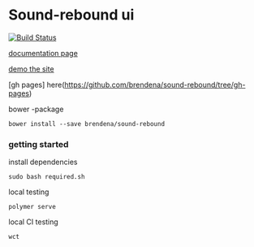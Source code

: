 # Sound-rebound ui


[![Build Status](https://travis-ci.org/brendena/sound-rebound.svg?branch=master)](https://travis-ci.org/brendena/sound-rebound) 

[documentation page](https://brendena.github.io/sound-rebound/components/sound-rebound/)


[demo the site](https://brendena.github.io/sound-rebound/components/sound-rebound/app.html)


[gh pages] here(https://github.com/brendena/sound-rebound/tree/gh-pages)

bower -package
```shell
bower install --save brendena/sound-rebound
```


### getting started

install dependencies

```shell
sudo bash required.sh
``` 

local testing

```shell
polymer serve

```

local CI testing

```shell
wct

```


